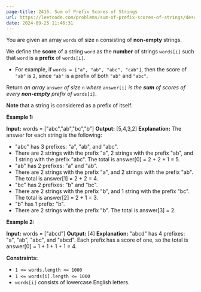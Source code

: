 ```yaml
---
page-title: 2416. Sum of Prefix Scores of Strings
url: https://leetcode.com/problems/sum-of-prefix-scores-of-strings/description/?envType=daily-question&envId=2024-09-25
date: 2024-09-25 11:46:31
---
```

You are given an array `words` of size `n` consisting of **non-empty** strings.

We define the **score** of a string `word` as the **number** of strings `words[i]` such that `word` is a **prefix** of `words[i]`.

-   For example, if `words = ["a", "ab", "abc", "cab"]`, then the score of `"ab"` is `2`, since `"ab"` is a prefix of both `"ab"` and `"abc"`.

Return *an array* `answer` *of size* `n` *where* `answer[i]` *is the **sum** of scores of every **non-empty** prefix of* `words[i]`.

**Note** that a string is considered as a prefix of itself.

**Example 1:**

**Input:** words = \["abc","ab","bc","b"\]
**Output:** \[5,4,3,2\]
**Explanation:** The answer for each string is the following:
- "abc" has 3 prefixes: "a", "ab", and "abc".
- There are 2 strings with the prefix "a", 2 strings with the prefix "ab", and 1 string with the prefix "abc".
The total is answer\[0\] = 2 + 2 + 1 = 5.
- "ab" has 2 prefixes: "a" and "ab".
- There are 2 strings with the prefix "a", and 2 strings with the prefix "ab".
The total is answer\[1\] = 2 + 2 = 4.
- "bc" has 2 prefixes: "b" and "bc".
- There are 2 strings with the prefix "b", and 1 string with the prefix "bc".
The total is answer\[2\] = 2 + 1 = 3.
- "b" has 1 prefix: "b".
- There are 2 strings with the prefix "b".
The total is answer\[3\] = 2.

**Example 2:**

**Input:** words = \["abcd"\]
**Output:** \[4\]
**Explanation:**
"abcd" has 4 prefixes: "a", "ab", "abc", and "abcd".
Each prefix has a score of one, so the total is answer\[0\] = 1 + 1 + 1 + 1 = 4.

**Constraints:**

-   `1 <= words.length <= 1000`
-   `1 <= words[i].length <= 1000`
-   `words[i]` consists of lowercase English letters.